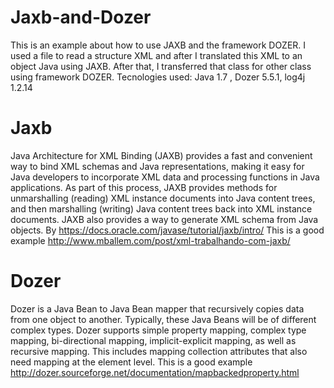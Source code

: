# Jaxb-and-Dozer
This is an example about how to use JAXB and the framework DOZER. I used a file to read a structure XML and after I translated this XML to an object Java using JAXB. After that, I transferred that class for other class using framework DOZER. Tecnologies used: Java 1.7 , Dozer 5.5.1, log4j 1.2.14

# Jaxb
Java Architecture for XML Binding (JAXB) provides a fast and convenient way to bind XML schemas and Java representations, making it easy for Java developers to incorporate XML data and processing functions in Java applications. As part of this process, JAXB provides methods for unmarshalling (reading) XML instance documents into Java content trees, and then marshalling (writing) Java content trees back into XML instance documents. JAXB also provides a way to generate XML schema from Java objects.
By https://docs.oracle.com/javase/tutorial/jaxb/intro/
This is a good example http://www.mballem.com/post/xml-trabalhando-com-jaxb/

# Dozer
Dozer is a Java Bean to Java Bean mapper that recursively copies data from one object to another. Typically, these Java Beans will be of different complex types.
Dozer supports simple property mapping, complex type mapping, bi-directional mapping, implicit-explicit mapping, as well as recursive mapping. This includes mapping collection attributes that also need mapping at the element level.
This is a good example http://dozer.sourceforge.net/documentation/mapbackedproperty.html 
